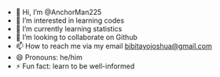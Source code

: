 - 👋 Hi, I’m @AnchorMan225
- 👀 I’m interested in learning codes
- 🌱 I’m currently learning statistics
- 💞️ I’m looking to collaborate on Github
- 📫 How to reach me via my email bibitayojoshua@gmail.com
- 😄 Pronouns: he/him
- ⚡ Fun fact: learn to be well-informed
            

<!---
AnchorMan225/AnchorMan225 is a ✨ special ✨ repository because its `README.md` (this file) appears on your GitHub profile.
You can click the Preview link to take a look at your changes.
--->
